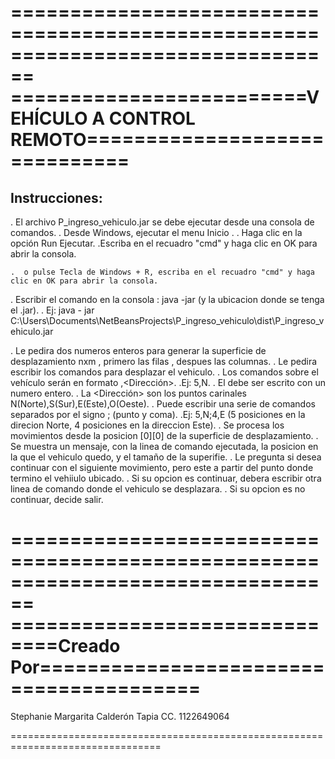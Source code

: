 ================================================================================
=========================VEHÍCULO A CONTROL REMOTO==============================
================================================================================

Instrucciones:
--------------

. El archivo P_ingreso_vehiculo.jar se debe ejecutar desde una consola de comandos. 
	. Desde Windows, ejecutar el menu Inicio .
	. Haga clic en la opción Run Ejecutar.
	.Escriba en el recuadro "cmd" y haga clic en OK para abrir la consola.
	
	.  o pulse Tecla de Windows + R, escriba en el recuadro "cmd" y haga clic en OK para abrir la consola.

. Escribir el comando en la consola : java -jar (y la ubicacion donde se tenga el .jar).
	. Ej: java - jar C:\Users\Documents\NetBeansProjects\P_ingreso_vehiculo\dist\P_ingreso_vehiculo.jar

. Le pedira dos numeros enteros para generar la superficie de desplazamiento nxm , primero las filas , despues las columnas.
. Le pedira escribir los comandos para desplazar el vehiculo.
	. Los comandos sobre el vehículo serán en formato <Desplazamiento>,<Dirección>. 
		.Ej: 5,N.
	. El <Desplazamiento> debe ser escrito con un numero entero.
	. La <Dirección> son los puntos carinales N(Norte),S(Sur),E(Este),O(Oeste).
	. Puede escribir una serie de comandos separados por el signo ; (punto y coma).
		.Ej: 5,N;4,E  (5 posiciones en la direcion Norte, 4 posiciones en la direccion Este).
. Se procesa los movimientos desde la posicion [0][0] de la superficie de desplazamiento.
. Se muestra un mensaje, con la linea de comando ejecutada, la posicion en la que el vehiculo quedo, y el tamaño de la superifie.
. Le pregunta si desea continuar con el siguiente movimiento, pero este a partir del punto donde termino el vehiiulo ubicado.
	. Si su opcion es continuar, debera escribir otra linea de comando donde el vehiculo se desplazara.
	. Si su opcion es no continuar, decide salir.

================================================================================
==============================Creado Por========================================
================================================================================

Stephanie Margarita Calderón Tapia
CC. 1122649064 

================================================================================
